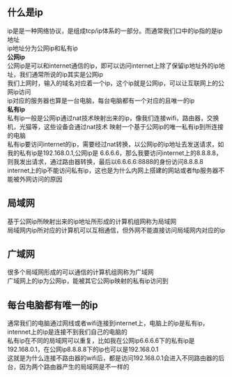## 什么是ip
ip是是一种网络协议，是组成tcp/ip体系的一部分。而通常我们口中的ip指的是ip地址\
ip地址分为公网ip和私有ip\
**公网ip**\
公网ip是可以和internet通信的ip，即可以访问internet上除了保留ip地址外的ip地址，我们通常所说的ip其实是公网ip\
我们上网时，输入的域名对应着一个ip，这个ip就是公网ip，可以让互联网上的公网ip访问\
ip对应的服务器也算是一台电脑，每台电脑都有一个对应的且唯一的ip\
**私有ip**\
私有ip一般是公网ip通过nat技术映射出来的ip，像我们连接wifi，路由器，交换机，光猫等，这些设备会通过nat技术
映射一个基于公网ip的唯一私有ip到所连接的电脑\
私有ip要访问internet的ip，需要经过nat转换，以公网ip的ip地址去发送请求，如我的私有ip是192.168.0.1,公网ip是
6.6.6.6，那么我要访问internet上的8.8.8.8，则我发出请求，通过路由器转换，最后以6.6.6.6:8888的身份访问8.8.8.8\
internet上的ip不能访问私有ip，这也是为什么内网上搭建的网站或者ftp服务器不能被外网访问的原因
## 局域网
基于公网ip所映射出来的ip地址所形成的计算机组网称为局域网\
局域网内ip所对应的计算机可以互相通信，但外网不能直接访问局域网内对应的ip
## 广域网
很多个局域网形成的可以通信的计算机组网称为广域网\
广域网上的ip为公网ip，能被其它公网ip映射的私有ip访问到
## 每台电脑都有唯一的ip
通常我们的电脑通过网线或者wifi连接到internet上，电脑上的ip是私有ip，intennet上的ip是连接不到我们自己的电脑的\
私有ip在不同的局域网可以重复，比如我在公网ip6.6.6.6下的私有ip是192.168.0.1，在公网ip8.8.8.8下的ip也可以是192.168.0.1\
这就是为什么连接不路由器的wifi后，都是访问192.168.0.1会进入不同路由器的后台，因为两个路由器产生的局域网是不一样的
